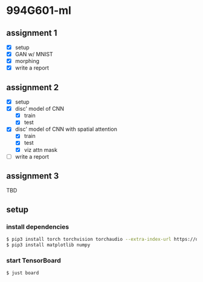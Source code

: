 # 994G601-ml
## assignment 1
- [x] setup
- [x] GAN w/ MNIST
- [x] morphing
- [x] write a report

## assignment 2
- [x] setup
- [x] disc' model of CNN
    - [x] train
    - [x] test
- [x] disc' model of CNN with spatial attention
    - [x] train
    - [x] test
    - [x] viz attn mask
- [ ] write a report

## assignment 3
TBD
## setup
### install dependencies
```bash
$ pip3 install torch torchvision torchaudio --extra-index-url https://download.pytorch.org/whl/cu113
$ pip3 install matplotlib numpy
```

### start TensorBoard
```
$ just board
```